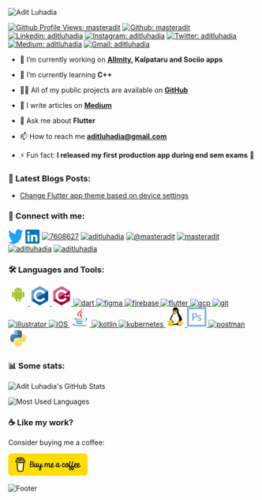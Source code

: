 ![Adit Luhadia](https://capsule-render.vercel.app/api?type=waving&color=gradient&section=header&height=200&text=Adit%20Luhadia&desc=A%20student,%20entrepreneur%20and%20passionate%20Flutter%20developer%20from%20India&fontAlignY=34&descAlignY=55)

[![Github Profile Views: masteradit](https://komarev.com/ghpvc/?username=masteradit&label=Profile%20views&color=0e75b6&style=flat)](https://github.com/masteradit)
[![Github: masteradit](https://img.shields.io/badge/-masteradit-222222?style=flat&logo=Github&logoColor=white&link=https://github.com/masteradit/)](https://github.com/masteradit/)
[![Linkedin: aditluhadia](https://img.shields.io/badge/-aditluhadia-0A66C1?style=flat&logo=Linkedin&logoColor=white&link=https://www.linkedin.com/in/aditluhadia/)](https://www.linkedin.com/in/aditluhadia/)
[![Instagram: aditluhadia](https://img.shields.io/badge/-aditluhadia-D63085?style=flat&logo=Instagram&logoColor=white&link=https://instagram.com/aditluhadia/)](https://instagram.com/aditluhadia/)
[![Twitter: aditluhadia](https://img.shields.io/badge/-aditluhadia-1CA0F1?style=flat&logo=Twitter&logoColor=white&link=https://twitter.com/aditluhadia/)](https://twitter.com/aditluhadia/)
[![Medium: aditluhadia](https://img.shields.io/badge/-aditluhadia-292929?style=flat&logo=Medium&logoColor=white&link=https://aditluhadia.medium.com/)](https://aditluhadia.medium.com/)
[![Gmail: aditluhadia](https://img.shields.io/badge/-aditluhadia-EA4335?style=flat&logo=Gmail&logoColor=white&link=mailto:aditluhadia@gmail.com)](mailto:aditluhadia@gmail.com)
<!-- [![Github: masteradit](https://img.shields.io/github/followers/masteradit?label=Follow&style=social)](https://github.com/masteradit)
[![Github Profile Stars: masteradit](https://img.shields.io/github/stars/masteradit?style=social)](https://github.com/masteradit) -->
<!--[![Twitter: aditluhadia](https://img.shields.io/twitter/follow/aditluhadia?style=social)](https://twitter.com/aditluhadia)-->

- 🔭 I’m currently working on **[Allmity](https://play.google.com/store/apps/details?id=com.allmityapp.allmityapp), Kalpataru and Sociio apps**

- 🌱 I’m currently learning **C++**

- 👨‍💻 All of my public projects are available on **[GitHub](https://github.com/masteradit)**

- 📝 I write articles on **[Medium](https://medium.com/@aditluhadia)**

- 💬 Ask me about **Flutter**

- 📫 How to reach me **aditluhadia@gmail.com**

- ⚡ Fun fact: **I released my first production app during end sem exams** 🙈

### 📕 Latest Blogs Posts:
<!-- BLOG-POST-LIST:START -->
- [Change Flutter app theme based on device settings](https://medium.com/@aditluhadia/change-flutter-app-theme-based-on-device-settings-139d0c32b4a8?source=rss-f91aa4c1135f------2)
<!-- BLOG-POST-LIST:END -->

<h3 align="left">🤝 Connect with me:</h3>
<p align="left">
<a href="https://twitter.com/aditluhadia" target="blank"><img align="center" src="https://github.com/devicons/devicon/raw/master/icons/twitter/twitter-original.svg" alt="aditluhadia" height="30" /></a>  
<a href="https://linkedin.com/in/aditluhadia" target="blank"><img align="center" src="https://github.com/devicons/devicon/raw/master/icons/linkedin/linkedin-original.svg" alt="aditluhadia" height="30" /></a>
<a href="https://stackoverflow.com/users/7608627" target="blank"><img align="center" src="https://uxwing.com/wp-content/themes/uxwing/download/10-brands-and-social-media/stackoverflow-color.svg" alt="7608627" height="30" /></a>
<a href="https://instagram.com/aditluhadia" target="blank"><img align="center" src="https://facebookbrand.com/wp-content/uploads/2021/03/Instagram_AppIcon_Aug2017.png?h=30" alt="aditluhadia" height="30"  /></a>
<a href="https://medium.com/@aditluhadia" target="blank"><img align="center" src="https://upload.wikimedia.org/wikipedia/commons/e/ec/Medium_logo_Monogram.svg" alt="@masteradit" height="30" /></a>
<a href="https://www.codechef.com/users/masteradit" target="blank"><img align="center" src="https://cdn.jsdelivr.net/npm/simple-icons@3.1.0/icons/codechef.svg" alt="masteradit" height="30" bg-color="#FFFFFF" /></a>
<a href="https://www.hackerrank.com/aditluhadia" target="blank"><img align="center" src="https://upload.wikimedia.org/wikipedia/commons/6/65/HackerRank_logo.png" alt="aditluhadia" height="30" /></a>
<a href="https://codeforces.com/profile/aditluhadia" target="blank"><img align="center" src="https://cdn.jsdelivr.net/npm/simple-icons@3.0.1/icons/codeforces.svg" alt="aditluhadia" height="30" /></a>
</p>

<h3 align="left">🛠 Languages and Tools:</h3>
<p align="left"> <a href="https://developer.android.com" target="_blank"> <img src="https://raw.githubusercontent.com/devicons/devicon/master/icons/android/android-original-wordmark.svg" alt="android" width="40" height="40"/> </a> <a href="https://www.cprogramming.com/" target="_blank"> <img src="https://raw.githubusercontent.com/devicons/devicon/master/icons/c/c-original.svg" alt="c" width="40" height="40"/> </a> <a href="https://www.w3schools.com/cpp/" target="_blank"> <img src="https://raw.githubusercontent.com/devicons/devicon/master/icons/cplusplus/cplusplus-original.svg" alt="cplusplus" width="40" height="40"/> </a> <a href="https://dart.dev" target="_blank"> <img src="https://www.vectorlogo.zone/logos/dartlang/dartlang-icon.svg" alt="dart" width="40" height="40"/> </a> <a href="https://www.figma.com/" target="_blank"> <img src="https://www.vectorlogo.zone/logos/figma/figma-icon.svg" alt="figma" width="40" height="40"/> </a> <a href="https://firebase.google.com/" target="_blank"> <img src="https://www.vectorlogo.zone/logos/firebase/firebase-icon.svg" alt="firebase" width="40" height="40"/> </a> <a href="https://flutter.dev" target="_blank"> <img src="https://www.vectorlogo.zone/logos/flutterio/flutterio-icon.svg" alt="flutter" width="40" height="40"/> </a> <a href="https://cloud.google.com" target="_blank"> <img src="https://www.vectorlogo.zone/logos/google_cloud/google_cloud-icon.svg" alt="gcp" width="40" height="40"/> </a> <a href="https://git-scm.com/" target="_blank"> <img src="https://www.vectorlogo.zone/logos/git-scm/git-scm-icon.svg" alt="git" width="40" height="40"/> </a> <a href="https://www.adobe.com/in/products/illustrator.html" target="_blank"> <img src="https://www.vectorlogo.zone/logos/adobe_illustrator/adobe_illustrator-icon.svg" alt="illustrator" width="40" height="40"/> </a> <a href="https://developer.apple.com/" target="_blank"> <img src="https://www.vectorlogo.zone/logos/apple/apple-icon.svg" alt="iOS" width="40" height="40"/> </a> <a href="https://www.java.com" target="_blank"> <img src="https://raw.githubusercontent.com/devicons/devicon/master/icons/java/java-original.svg" alt="java" width="40" height="40"/> </a> <a href="https://kotlinlang.org" target="_blank"> <img src="https://www.vectorlogo.zone/logos/kotlinlang/kotlinlang-icon.svg" alt="kotlin" width="40" height="40"/> </a> <a href="https://kubernetes.io" target="_blank"> <img src="https://www.vectorlogo.zone/logos/kubernetes/kubernetes-icon.svg" alt="kubernetes" width="40" height="40"/> </a> <a href="https://www.linux.org/" target="_blank"> <img src="https://raw.githubusercontent.com/devicons/devicon/master/icons/linux/linux-original.svg" alt="linux" width="40" height="40"/> </a> <a href="https://www.photoshop.com/en" target="_blank"> <img src="https://raw.githubusercontent.com/devicons/devicon/master/icons/photoshop/photoshop-line.svg" alt="photoshop" width="40" height="40"/> </a> <a href="https://postman.com" target="_blank"> <img src="https://www.vectorlogo.zone/logos/getpostman/getpostman-icon.svg" alt="postman" width="40" height="40"/> </a> <a href="https://www.python.org" target="_blank"> <img src="https://raw.githubusercontent.com/devicons/devicon/master/icons/python/python-original.svg" alt="python" width="40" height="40"/> </a> </p>

<h3 align="left">📊 Some stats: </h3>

![Adit Luhadia's GitHub Stats](https://github-readme-stats.vercel.app/api?username=masteradit&show_icons=true&locale=en&theme=radical)

![Most Used Languages](https://github-readme-stats.vercel.app/api/top-langs?username=masteradit&show_icons=true&locale=en&layout=compact&theme=radical)

<h3 align="left">☕ Like my work?</h3>
<p align="left">Consider buying me a coffee:</p>

<!-- [![Buy me a coffee](./images/bmc-button.png)](https://www.buymeacoffee.com/aditluhadia) -->

<a href="https://www.buymeacoffee.com/aditluhadia" target="blank"><img src="./images/bmc-button.png" alt="Buy me a coffee" height="45" /></a>

![Footer](https://capsule-render.vercel.app/api?type=waving&color=gradient&section=footer)
